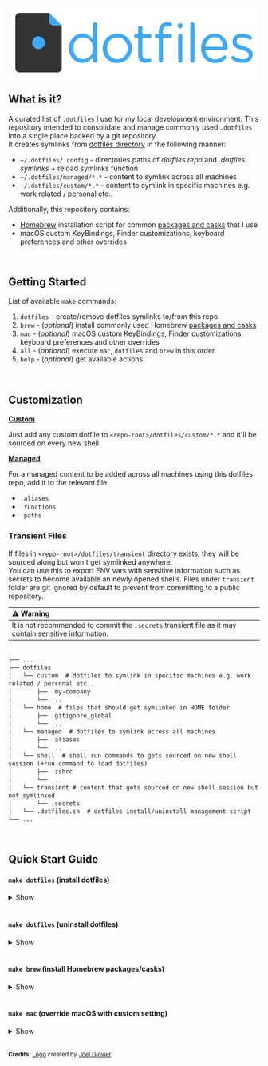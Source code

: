 <h3 align="center" id="dotfiles-logo">
  <img src="docs/assets/logos/dotfiles-logo-orig.png" width=500 align="middle"/>
</h3>


## What is it?

A curated list of `.dotfiles` I use for my local development environment. This repository intended to consolidate and manage commonly used `.dotfiles` into a single place backed by a git repository.<br/>
It creates symlinks from [dotfiles directory](dotfiles) in the following manner:

- `~/.dotfiles/.config` - directories paths of *dotfiles repo* and *.dotfiles symlinks* + reload symlinks function
- `~/.dotfiles/managed/*.*` - content to symlink across all machines
- `~/.dotfiles/custom/*.*` - content to symlink in specific machines e.g. work related / personal etc..

Additionally, this repository contains:
- [Homebrew](https://github.com/Homebrew/brew) installation script for common [packages and casks](brew) that I use
- macOS custom KeyBindings, Finder customizations, keyboard preferences and other overrides

<br>

## Getting Started

List of available `make` commands:

1. `dotfiles`   - create/remove dotfiles symlinks to/from this repo
1. `brew` - (*optional*) install commonly used Homebrew [packages and casks](brew)
1. `mac`  - (*optional*) macOS custom KeyBindings, Finder customizations, keyboard preferences and other overrides
1. `all` - (*optional*) execute `mac`, `dotfiles` and `brew` in this order
1. `help` - (*optional*) get available actions

<br>

## Customization

<u>**Custom**</u>

Just add any custom dotfile to `<repo-root>/dotfiles/custom/*.*` and it'll be sourced on every new shell.

**<u>Managed</u>**

For a managed content to be added across all machines using this dotfiles repo, add it to the relevant file:

- `.aliases`
- `.functions`
- `.paths`

### Transient Files

If files in `<repo-root>/dotfiles/transient` directory exists, they will be sourced along but won't get symlinked anywhere.<br/>
You can use this to export ENV vars with sensitive information such as secrets to become available an newly opened shells. Files under `transient` folder are git ignored by default to prevent from committing to a public repository.

| :warning: Warning |
| :--------------------------------------- |
| It is not recommended to commit the `.secrets` transient file as it may contain sensitive information. |

    .
    ├── ...
    ├── dotfiles               
    │   └── custom  # dotfiles to symlink in specific machines e.g. work related / personal etc..
    │       ├── .my-company  
    │       └── ...
    │   └── home  # files that should get symlinked in HOME folder
    │       ├── .gitignore_global       
    │       └── ...
    │   └── managed  # dotfiles to symlink across all machines
    │       ├── .aliases
    │       └── ...
    │   └── shell  # shell run commands to gets sourced on new shell session (+run command to load dotfiles)
    │       ├── .zshrc
    │       └── ...
    │   └── transient # content that gets sourced on new shell session but not symlinked
    │       └── .secrets       
    │   └── .dotfiles.sh  # dotfiles install/uninstall management script 
    └── ...

<br>

## Quick Start Guide

####  `make dotfiles` (install dotfiles)

<details><summary>Show</summary>
<img src="docs/assets/gifs/dotfiles-install.gif" alt="dotfiles-install" />
</details>
<br>

#### `make dotfiles` (uninstall dotfiles)

<details><summary>Show</summary>
<img src="docs/assets/gifs/dotfiles-uninstall.gif" alt="dotfiles-uninstall" />
</details>
<br>

#### `make brew` (install Homebrew packages/casks)

<details><summary>Show</summary>
<img src="docs/assets/gifs/brew.gif" alt="brew" />
</details>
<br>

#### `make mac` (override macOS with custom setting)

<details><summary>Show</summary>
<img src="docs/assets/gifs/mac-install.gif" alt="mac" />
</details>
<br>

<sup><b>Credits: </b><a href=https://github.com/jglovier/dotfiles-logo>Logo</a> created by <a href=https://github.com/jglovier>Joel Glovier</a></sup>